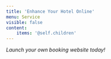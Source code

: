 ```yaml
---
title: 'Enhance Your Hotel Online'
menu: Service
visible: false
content:
    items: '@self.children'
---
```


_Launch your own booking website today!_